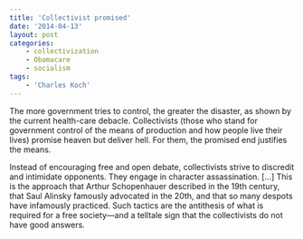 ```yaml
---
title: 'Collectivist promised'
date: '2014-04-13'
layout: post
categories:
    - collectivization
    - Obamacare
    - socialism
tags:
    - 'Charles Koch'
---
```


The more government tries to control, the greater the disaster, as shown by the current health-care debacle. Collectivists (those who stand for government control of the means of production and how people live their lives) promise heaven but deliver hell. For them, the promised end justifies the means.  
  
Instead of encouraging free and open debate, collectivists strive to discredit and intimidate opponents. They engage in character assassination. \[…\] This is the approach that Arthur Schopenhauer described in the 19th century, that Saul Alinsky famously advocated in the 20th, and that so many despots have infamously practiced. Such tactics are the antithesis of what is required for a free society—and a telltale sign that the collectivists do not have good answers.